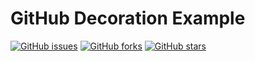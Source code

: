 # GitHub Decoration Example

[![GitHub issues](https://img.shields.io/github/issues/your-username/GitHubDecorationExample)](https://github.com/your-username/GitHubDecorationExample/issues)
[![GitHub forks](https://img.shields.io/github/forks/your-username/GitHubDecorationExample)](https://github.com/your-username/GitHubDecorationExample/network)
[![GitHub stars](https://img.shields.io/github/stars/your-username/GitHubDecorationExample)](https://github.com/your-username/GitHubDecorationExample/stargazers)


